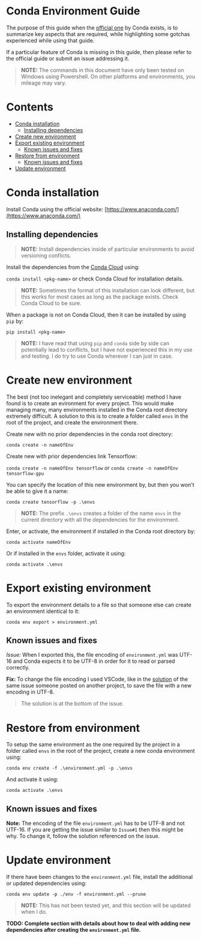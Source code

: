 # Conda Environment Guide

The purpose of this guide when the [official one](https://docs.conda.io/projects/conda/en/latest/user-guide/tasks/manage-environments.html#updating-an-environment) by Conda exists, is to summarize key aspects that are required, while highlighting some gotchas experienced while using that guide.

If a particular feature of Conda is missing in this guide, then please refer to the official guide or submit an issue addressing it.

> **NOTE:** The commands in this document have only been tested on Windows using Powershell. On other platforms and environments, you mileage may vary.

# Contents

- [Conda installation](#conda-installation)
  - [Installing dependencies](#installing-dependencies)
- [Create new environment](#create-new-environment)
- [Export existing environment](#export-existing-environment)
  - [Known issues and fixes](#export-known-issues)
- [Restore from environment](#restore-from-environment)
  - [Known issues and fixes](#restore-known-issues)
- [Update environment](#update-environment)

# Conda installation <a name="conda-installation"></a>

Install Conda using the official website: [https://www.anaconda.com/](https://www.anaconda.com/)

## Installing dependencies <a name="installing-dependencies"></a>

> **NOTE:** Install dependencies inside of particular environments to avoid versioning conflicts.

Install the dependencies from the [Conda Cloud](https://anaconda.org/) using:

`conda install <pkg-name>` or check Conda Cloud for installation details.

> **NOTE:** Sometimes the format of this installation can look different, but this works for most cases as long as the package exists. Check Conda Cloud to be sure.

When a package is not on Conda Cloud, then it can be installed by using `pip` by:

`pip install <pkg-name>`

> **NOTE:** I have read that using `pip` and `conda` side by side can potentially lead to conflicts, but I have not experienced this in my use and testing. I do try to use Conda wherever I can just in case.

# Create new environment <a name="create-new-environment"></a>

The best (not too inelegant and completely serviceable) method I have found is to create an evironment for every project. This would make managing many, many environments installed in the Conda root directory extremely difficult. A solution to this is to create a folder called `envs` in the root of the project, and create the environment there.

Create new with no prior dependencies in the conda root directory:

`conda create -n nameOfEnv`

Create new with prior dependencies link Tensorflow:

`conda create -n nameOfEnv tensorflow` or
`conda create -n nameOfEnv tensorflow-gpu`

You can specify the location of this new environment by, but then you won't be able to give it a name:

`conda create tensorflow -p .\envs`

> **NOTE:** The prefix `.\envs` creates a folder of the name `envs` in the current directory with all the dependencies for the environment.

Enter, or activate, the environment if installed in the Conda root directory by:

`conda activate nameOfEnv`

Or if installed in the `envs` folder, activate it using:

`conda activate .\envs`

# Export existing environment <a name="export-existing-environment"></a>

To export the environment details to a file so that someone else can create an environment identical to it:

`conda env export > environment.yml`

## Known issues and fixes <a name="export-known-issues"></a>

_Issue:_ When I exported this, the file encoding of `environment.yml` was UTF-16 and Conda expects it to be UTF-8 in order for it to read or parsed correctly.

**Fix:** To change the file encoding I used VSCode, like in the [solution](https://github.com/conda/conda/issues/7381) of the same issue someone posted on another project, to save the file with a new encoding in UTF-8.

> The solution is at the bottom of the issue.

# Restore from environment <a name="restore-from-environment"></a>

To setup the same environment as the one required by the project in a folder called `envs` in the root of the project, create a new conda environment using:

`conda env create -f .\environment.yml -p .\envs`

And activate it using:

`conda activate .\envs`

## Known issues and fixes <a name="restore-known-issues"></a>

**Note:** The encoding of the file `environment.yml` has to be UTF-8 and not UTF-16. If you are getting the issue similar to `Issue#1` then this might be why. To change it, follow the solution referenced on the issue.

# Update environment <a name="update-environment"></a>

If there have been changes to the `environment.yml` file, install the additional or updated dependencies using:

`conda env update -p ./env -f environment.yml --prune`

> **NOTE:** This has not been tested yet, and this section will be updated when I do.

**TODO: Complete section with details about how to deal with adding new dependencies after creating the `environment.yml` file.**
